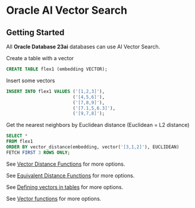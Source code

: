 # Oracle AI Vector Search

## Getting Started
All **Oracle Database 23ai** databases can use AI Vector Search.

Create a table with a vector  
```SQL
CREATE TABLE flex1 (embedding VECTOR);
```

Insert some vectors

```SQL
INSERT INTO flex1 VALUES ('[1,2,3]'),
                         ('[4,5,6]'),
                         ('[7,8,9]'),
                         ('[7.1,5,6.3]'),
                         ('[9,7,8]');
```

Get the nearest neighbors by Euclidean distance (Euclidean = L2 distance)

```SQL
SELECT *
FROM flex1
ORDER BY vector_distance(embedding, vector('[3,1,2]'), EUCLIDEAN)
FETCH FIRST 3 ROWS ONLY;
```

See [Vector Distance Functions](Vector%20Distance%20Functions.md) for more options.

See [Equivalent Distance Functions](Equivalent%20Distance%20Functions.md) for more options.

See [Defining vectors in tables](Vector%20Type.md) for more options.

See [Vector functions]() for more options.
